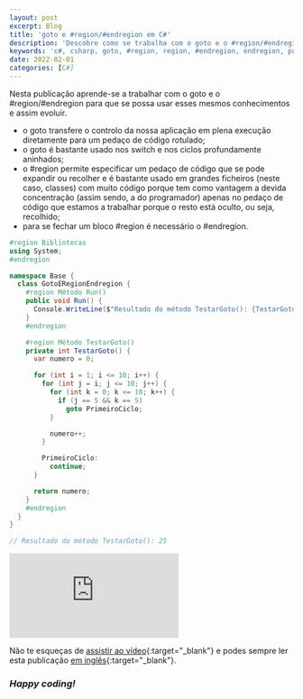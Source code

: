 ```yaml
---
layout: post
excerpt: Blog
title: 'goto e #region/#endregion em C#'
description: 'Descobre como se trabalha com o goto e o #region/#endregion na linguagem de programação C#. Obtém respostas às tuas dúvidas com a teoria e os exemplos apresentados.'
keywords: 'c#, csharp, goto, #region, region, #endregion, endregion, publicação'
date: 2022-02-01
categories: [C#]
---
```


Nesta publicação aprende-se a trabalhar com o goto e o #region/#endregion para que se possa usar esses mesmos conhecimentos e assim evoluir.

- o goto transfere o controlo da nossa aplicação em plena execução diretamente para um pedaço de código rotulado;
- o goto é bastante usado nos switch e nos ciclos profundamente aninhados;
- o #region permite especificar um pedaço de código que se pode expandir ou recolher e é bastante usado em grandes ficheiros (neste caso, classes) com muito código porque tem como vantagem a devida concentração (assim sendo, a do programador) apenas no pedaço de código que estamos a trabalhar porque o resto está oculto, ou seja, recolhido;
- para se fechar um bloco #region é necessário o #endregion.

```csharp
#region Bibliotecas
using System;
#endregion

namespace Base {
  class GotoERegionEndregion {
    #region Método Run()
    public void Run() {
      Console.WriteLine($"Resultado do método TestarGoto(): {TestarGoto()}");
    }
    #endregion

    #region Método TestarGoto()
    private int TestarGoto() {
      var numero = 0;

      for (int i = 1; i <= 10; i++) {
        for (int j = i; j <= 10; j++) {
          for (int k = 0; k <= 10; k++) {
            if (j == 5 && k == 5)
              goto PrimeiroCiclo;
          }

          numero++;
        }

        PrimeiroCiclo:
          continue;
      }

      return numero;
    }
    #endregion
  }
}

// Resultado do método TestarGoto(): 25
```

<div class="video-container">
  <iframe src="https://www.youtube.com/embed/lbgVj7NBFAg" frameborder="0" allowfullscreen></iframe>
</div>

Não te esqueças de [assistir ao vídeo](https://youtu.be/lbgVj7NBFAg){:target="\_blank"} e podes sempre ler esta publicação [em inglês](https://nelsonsilvadev.com/blog/20220201/goto-and-region-endregion-in-csharp/){:target="\_blank"}.

### _Happy coding!_
